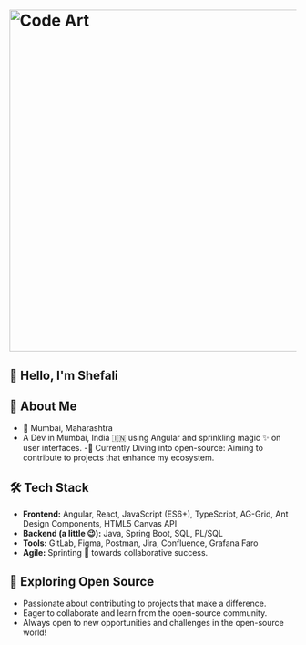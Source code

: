 # <img src="[[https://za.pinterest.com/pin/157133474493784394]]" alt="Code Art" width="600">

## 👋 Hello, I'm Shefali


## 🚀 About Me

- 📍 Mumbai, Maharashtra
- A Dev in Mumbai, India 🇮🇳 using Angular and sprinkling magic ✨ on user interfaces.
-🌱 Currently Diving into open-source: Aiming to contribute to projects that enhance my ecosystem.

## 🛠️ Tech Stack

- **Frontend:** Angular, React, JavaScript (ES6+), TypeScript, AG-Grid, Ant Design Components, HTML5 Canvas API
- **Backend (a little 😉):** Java, Spring Boot, SQL, PL/SQL
- **Tools:** GitLab, Figma, Postman, Jira, Confluence, Grafana Faro
- **Agile:** Sprinting 🏃 towards collaborative success.

## 🌱 Exploring Open Source

- Passionate about contributing to projects that make a difference.
- Eager to collaborate and learn from the open-source community.
- Always open to new opportunities and challenges in the open-source world!

